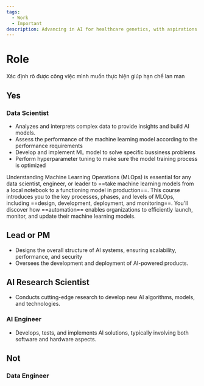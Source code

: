 ```yaml
---
tags:
  - Work
  - Important
description: Advancing in AI for healthcare genetics, with aspirations for a Master’s program and global opportunities
---
```

# Role

Xác định rõ được công việc mình muốn thực hiện giúp hạn chế lan man

## Yes

### Data Scientist

- Analyzes and interprets complex data to provide insights and build AI models.
- Assess the performance of the machine learning model according to the performance requirements
- Develop and implement ML model to solve specific bussiness problems
- Perform hyperparameter tuning to make sure the model training process is optimized

Understanding Machine Learning Operations (MLOps) is essential for any data scientist, engineer, or leader to ==take machine learning models from a local notebook to a functioning model in production==. This course introduces you to the key processes, phases, and levels of MLOps, including ==design, development, deployment, and monitoring==. You'll discover how ==automation== enables organizations to efficiently launch, monitor, and update their machine learning models.

## Lead or PM

- Designs the overall structure of AI systems, ensuring scalability, performance, and security
- Oversees the development and deployment of AI-powered products.

## AI Research Scientist

- Conducts cutting-edge research to develop new AI algorithms, models, and technologies.

### AI Engineer

- Develops, tests, and implements AI solutions, typically involving both software and hardware aspects.

## Not

### Data Engineer